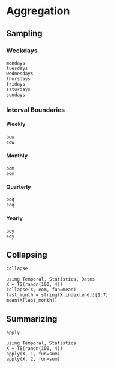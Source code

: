 # Aggregation

## Sampling

### Weekdays

```@docs
mondays
tuesdays
wednesdays
thursdays
fridays
saturdays
sundays
```

### Interval Boundaries

#### Weekly
```@docs
bow
eow
```

#### Monthly
```@docs
bom
eom
```

#### Quarterly
```@docs
boq
eoq
```

#### Yearly
```@docs
boy
eoy
```

## Collapsing

```@docs
collapse
```

```@repl
using Temporal, Statistics, Dates
X = TS(randn(100, 4))
collapse(X, eom, fun=mean)
last_month = string(X.index[end])[1:7]
mean(X[last_month])
```

## Summarizing

```@docs
apply
```

```@repl
using Temporal, Statistics
X = TS(randn(100, 4))
apply(X, 1, fun=sum)
apply(X, 2, fun=sum)
```
